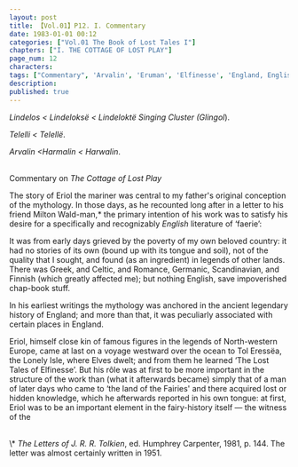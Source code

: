 ```yaml
---
layout: post
title: 【Vol.01】P12. I. Commentary
date: 1983-01-01 00:12
categories: ["Vol.01 The Book of Lost Tales I"]
chapters: ["I. THE COTTAGE OF LOST PLAY"]
page_num: 12
characters: 
tags: ["Commentary", 'Arvalin', 'Eruman', 'Elfinesse', 'England, English', 'Eriol', 'Fairies', 'Glingol', 'Harmalin', 'Harwalin', 'Letters of J. R. R. Tolkien', 'Lindeloksë', 'Lindeloktë', 'Lindelos']
description: 
published: true
---
```


<I>Lindelos      < Lindeloksë < Lindeloktë Singing Cluster (Glingol</I>).

<I>Telelli    < Telellë</I>.

<I>Arvalin     <Harmalin < Harwalin</I>.

<br>
Commentary on <I>The Cottage of Lost Play</I>

The story of Eriol the mariner was central to my father's original conception of the mythology. In those days, as he recounted long after in a letter to his friend Milton Wald-man,\* the primary intention of his work was to satisfy his desire for a specifically and recognizably <I>English</I> literature of ‘faerie’:

It was from early days grieved by the poverty of my own beloved country: it had no stories of its own (bound up with its tongue and soil), not of the quality that I sought, and found (as an ingredient) in legends of other lands. There was Greek, and Celtic, and Romance, Germanic, Scandinavian, and Finnish (which greatly affected me); but nothing English, save impoverished chap-book stuff.

In his earliest writings the mythology was anchored in the ancient legendary history of England; and more than that, it was peculiarly associated with certain places in England.

Eriol, himself close kin of famous figures in the legends of North-western Europe, came at last on a voyage westward over the ocean to Tol Eressëa, the Lonely Isle, where Elves dwelt; and from them he learned ‘The Lost Tales of Elfinesse’. But his rôle was at first to be more important in the structure of the work than (what it afterwards became) simply that of a man of later days who came to ‘the land of the Fairies' and there acquired lost or hidden knowledge, which he afterwards reported in his own tongue: at first, Eriol was to be an important element in the fairy-history itself — the witness of the

<br>
\* <I>The Letters of J. R. R. Tolkien</I>, ed. Humphrey Carpenter, 1981, p. 144. The letter was almost certainly written in 1951.

